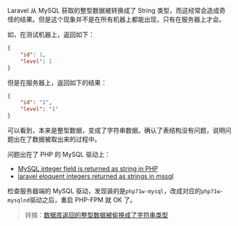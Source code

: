 Laravel 从 MySQL 获取的整型数据被转换成了 String 类型，而这经常会造成奇怪的结果。但是这个现象并不是在所有机器上都能出现，只有在服务器上才会。

如，在测试机器上，返回如下：

```json
{
    "id": 1,
    "level": 1
}
```

但是在服务器上，返回如下的结果：

```json
{
    "id": "1",
    "level": "1"
}
```

可以看到，本来是整型数据，变成了字符串数据。确认了表结构没有问题，说明问题出在了数据被取出来的过程中。

问题出在了 PHP 的 MySQL 驱动上：

* [MySQL integer field is returned as string in PHP](http://stackoverflow.com/questions/5323146/mysql-integer-field-is-returned-as-string-in-php)
* [laravel eloquent integers returned as strings in mssql](http://stackoverflow.com/questions/26974914/laravel-eloquent-integers-returned-as-strings-in-mssql)

检查服务器端的 MySQL 驱动，发现装的是`php71w-mysql`，改成对应的`php71w-mysqlnd`驱动之后，重启 PHP-FPM 就 OK 了。

> 转摘：[数据库返回的整型数据被偷换成了字符串类型](https://www.sunzhongwei.com/php-mysqlnd)

